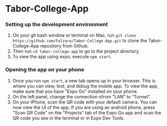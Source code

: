 # Tabor-College-App
### Setting up the development environment
1. On your git bash window or terminal on Mac, run `git clone https://github.com/Falzaro/Tabor-College-App.git` to clone the Tabor-College-App repository from Github.
2. Then run `cd tabor-college-app` to go to the project directory.
3. To view the app using expo, execute `npm start`.

### Opening the app on your phone

1. Once you run `npm start`, a new tab opens up in your browser. This is where you can view, test, and debug the mobile app. To view the app, make sure that you have "Expo Go" installed on your phone.
2. On the left panel, change the connection ofrom "LAN" to “Tunnel”.
3. On your iPhone, scan the QR code with your default camera. You can now view the UI of the app. If you are using an android phone, press "Scan QR Code" on the "Projects" tab of the Expo Go app and scan the QR code you see in the terminal or in Expo Dev Tools.

